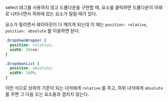 select 태그를 사용하지 않고 드롭다운을 구현할 때, 요소를 클릭하면 드롭다운이 아래로 나타나면서 하위에 있는 요소가 밀릴 때가 있다.

요소가 밀리면서 레이아웃이 다 깨지게 되는데 이 때는 `position: relative`, `position: absolute` 를 이용하면 된다.

```css
.DropdownWrapper {
  position: relative;
  width: 20rem;
}

.DropdownList {
  position: absolute;
  width: 100%;
}
```

이런 식으로 상위의 기준이 되는 녀석에게 `relative` 를 주고, 하위 녀석에게 `absolute` 를 주면 그 다음 오는 요소들과 겹치지 않는다.

